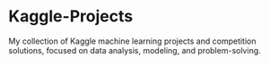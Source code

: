 # Kaggle-Projects
My collection of Kaggle machine learning projects and competition solutions, focused on data analysis, modeling, and problem-solving.
